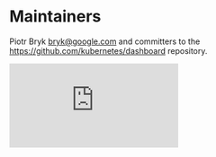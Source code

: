 # Maintainers

Piotr Bryk <bryk@google.com> and committers to the https://github.com/kubernetes/dashboard repository.


[![Analytics](https://kubernetes-site.appspot.com/UA-36037335-10/GitHub/cluster/addons/dashboard/MAINTAINERS.md?pixel)]()
